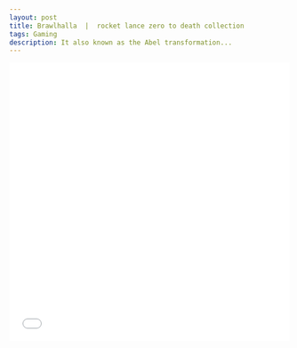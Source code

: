 ```yaml
---
layout: post
title: Brawlhalla  |  rocket lance zero to death collection
tags: Gaming
description: It also known as the Abel transformation...
---
```


<iframe width="100%" height="500vmax" src="//player.bilibili.com/player.html?aid=679292390&bvid=BV13m4y1R71D&cid=798793825&page=1" scrolling="no" border="0" frameborder="no" framespacing="0" allowfullscreen="true"> </iframe>
